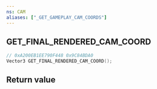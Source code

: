 ```yaml
---
ns: CAM
aliases: ["_GET_GAMEPLAY_CAM_COORDS"]
---
```

## GET_FINAL_RENDERED_CAM_COORD

```c
// 0xA200EB1EE790F448 0x9C84BDA0
Vector3 GET_FINAL_RENDERED_CAM_COORD();
```

## Return value
